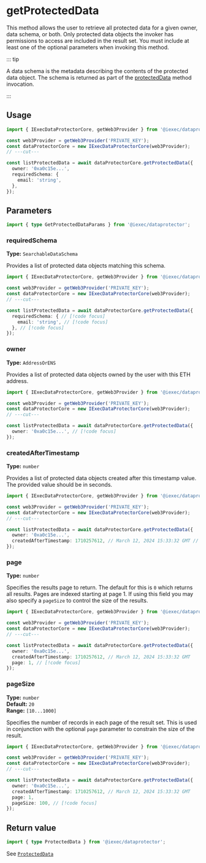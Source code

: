 # getProtectedData

This method allows the user to retrieve all protected data for a given owner,
data schema, or both. Only protected data objects the invoker has permissions to
access are included in the result set. You must include at least one of the
optional parameters when invoking this method.

::: tip

A data schema is the metadata describing the contents of the protected data
object. The schema is returned as part of the [protectedData](protectData.md)
method invocation.

:::

## Usage

```ts twoslash
import { IExecDataProtectorCore, getWeb3Provider } from '@iexec/dataprotector';

const web3Provider = getWeb3Provider('PRIVATE_KEY');
const dataProtectorCore = new IExecDataProtectorCore(web3Provider);
// ---cut---

const listProtectedData = await dataProtectorCore.getProtectedData({
  owner: '0xa0c15e...',
  requiredSchema: {
    email: 'string',
  },
});
```

## Parameters

```ts twoslash
import { type GetProtectedDataParams } from '@iexec/dataprotector';
```

### requiredSchema

**Type:** `SearchableDataSchema`

Provides a list of protected data objects matching this schema.

<!-- prettier-ignore-start -->
```ts twoslash
import { IExecDataProtectorCore, getWeb3Provider } from '@iexec/dataprotector';

const web3Provider = getWeb3Provider('PRIVATE_KEY');
const dataProtectorCore = new IExecDataProtectorCore(web3Provider);
// ---cut---

const listProtectedData = await dataProtectorCore.getProtectedData({
  requiredSchema: { // [!code focus]
    email: 'string', // [!code focus]
  }, // [!code focus]
});
```
<!-- prettier-ignore-end -->

### owner

**Type:** `AddressOrENS`

Provides a list of protected data objects owned by the user with this ETH
address.

```ts twoslash
import { IExecDataProtectorCore, getWeb3Provider } from '@iexec/dataprotector';

const web3Provider = getWeb3Provider('PRIVATE_KEY');
const dataProtectorCore = new IExecDataProtectorCore(web3Provider);
// ---cut---

const listProtectedData = await dataProtectorCore.getProtectedData({
  owner: '0xa0c15e...', // [!code focus]
});
```

### createdAfterTimestamp

**Type:** `number`

Provides a list of protected data objects created after this timestamp value.
The provided value should be in seconds.

```ts twoslash
import { IExecDataProtectorCore, getWeb3Provider } from '@iexec/dataprotector';

const web3Provider = getWeb3Provider('PRIVATE_KEY');
const dataProtectorCore = new IExecDataProtectorCore(web3Provider);
// ---cut---

const listProtectedData = await dataProtectorCore.getProtectedData({
  owner: '0xa0c15e...',
  createdAfterTimestamp: 1710257612, // March 12, 2024 15:33:32 GMT // [!code focus]
});
```

### page

**Type:** `number`

Specifies the results page to return. The default for this is `0` which returns
all results. Pages are indexed starting at page 1. If using this field you may
also specify a `pageSize` to control the size of the results.

```ts twoslash
import { IExecDataProtectorCore, getWeb3Provider } from '@iexec/dataprotector';

const web3Provider = getWeb3Provider('PRIVATE_KEY');
const dataProtectorCore = new IExecDataProtectorCore(web3Provider);
// ---cut---

const listProtectedData = await dataProtectorCore.getProtectedData({
  owner: '0xa0c15e...',
  createdAfterTimestamp: 1710257612, // March 12, 2024 15:33:32 GMT
  page: 1, // [!code focus]
});
```

### pageSize

**Type:** `number`  
**Default:** `20`  
**Range:** `[10...1000]`

Specifies the number of records in each page of the result set. This is used in
conjunction with the optional `page` parameter to constrain the size of the
result.

```ts twoslash
import { IExecDataProtectorCore, getWeb3Provider } from '@iexec/dataprotector';

const web3Provider = getWeb3Provider('PRIVATE_KEY');
const dataProtectorCore = new IExecDataProtectorCore(web3Provider);
// ---cut---

const listProtectedData = await dataProtectorCore.getProtectedData({
  owner: '0xa0c15e...',
  createdAfterTimestamp: 1710257612, // March 12, 2024 15:33:32 GMT
  page: 1,
  pageSize: 100, // [!code focus]
});
```

## Return value

```ts twoslash
import { type ProtectedData } from '@iexec/dataprotector';
```

See [`ProtectedData`](../types.md#protecteddata)
